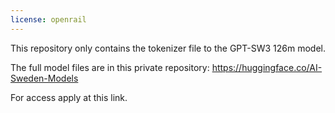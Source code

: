 ```yaml
---
license: openrail
---
```

This repository only contains the tokenizer file to the GPT-SW3 126m model.

The full model files are in this private repository: https://huggingface.co/AI-Sweden-Models

For access apply at this link.